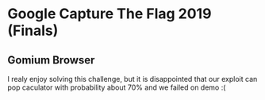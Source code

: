 # Google Capture The Flag 2019 (Finals)
## Gomium Browser

I realy enjoy solving this challenge, but it is disappointed that our exploit can pop caculator with probability about 70% and we failed on demo :(
